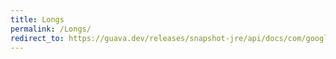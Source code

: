 ```yaml
---
title: Longs
permalink: /Longs/
redirect_to: https://guava.dev/releases/snapshot-jre/api/docs/com/google/common/primitives/Longs.html
---
```

